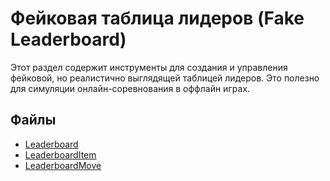 # Фейковая таблица лидеров (Fake Leaderboard)

Этот раздел содержит инструменты для создания и управления фейковой, но реалистично выглядящей таблицей лидеров. Это полезно для симуляции онлайн-соревнования в оффлайн играх.

## Файлы

- [Leaderboard](./Leaderboard.md)
- [LeaderboardItem](./LeaderboardItem.md)
- [LeaderboardMove](./LeaderboardMove.md)
